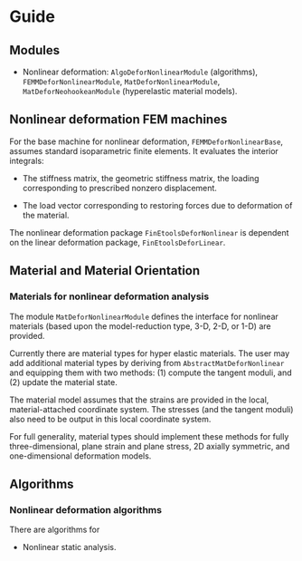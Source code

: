 # Guide

## Modules

- Nonlinear deformation:  `AlgoDeforNonlinearModule` (algorithms),  `FEMMDeforNonlinearModule`,  `MatDeforNonlinearModule`, `MatDeforNeohookeanModule` (hyperelastic material models).

## Nonlinear deformation FEM  machines

For  the base machine for nonlinear deformation, `FEMMDeforNonlinearBase`,
assumes standard isoparametric  finite elements. It evaluates  the interior
integrals:

- The stiffness matrix, the geometric stiffness matrix, the loading corresponding to prescribed nonzero displacement.

- The load vector corresponding to restoring forces due to deformation of the material.

The nonlinear deformation package `FinEtoolsDeforNonlinear` is dependent on the
linear deformation package, `FinEtoolsDeforLinear`.

## Material and Material Orientation

### Materials for nonlinear deformation analysis

The module `MatDeforNonlinearModule` defines the interface  for nonlinear
materials (based upon the model-reduction type, 3-D, 2-D, or 1-D) are provided.

Currently  there are material types for hyper elastic materials. The user may
add  additional material types by deriving from `AbstractMatDeforNonlinear` and
equipping them with two methods: (1) compute the tangent moduli, and (2) update
the material state.

The material model assumes that the strains are provided in the local,
material-attached coordinate system. The stresses (and the tangent moduli) also
need to be output in this local coordinate system.

For full generality, material types  should implement these methods for fully
three-dimensional, plane strain and plane stress, 2D axially symmetric, and
one-dimensional deformation models.

## Algorithms

### Nonlinear deformation algorithms

There are algorithms for

- Nonlinear static analysis.
